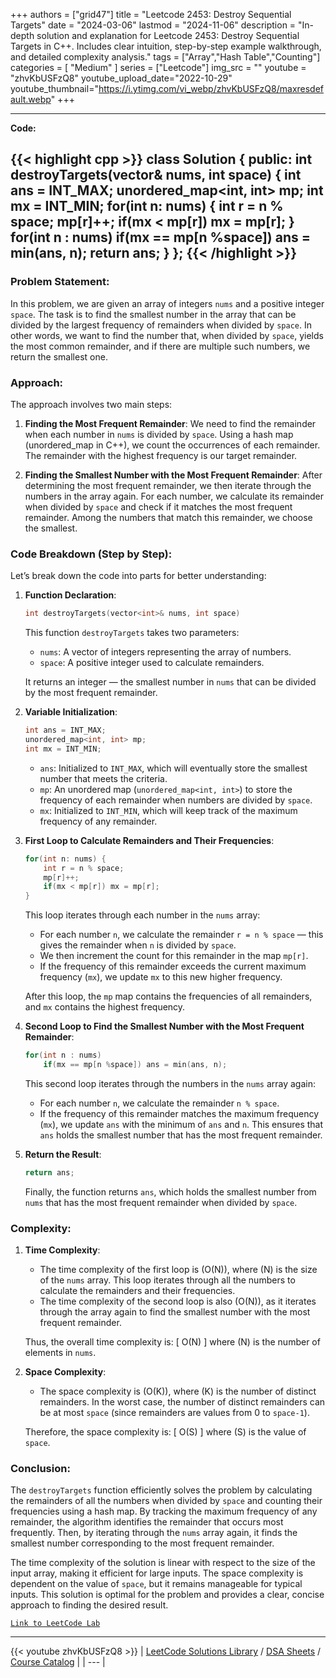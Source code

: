 
+++
authors = ["grid47"]
title = "Leetcode 2453: Destroy Sequential Targets"
date = "2024-03-06"
lastmod = "2024-11-06"
description = "In-depth solution and explanation for Leetcode 2453: Destroy Sequential Targets in C++. Includes clear intuition, step-by-step example walkthrough, and detailed complexity analysis."
tags = ["Array","Hash Table","Counting"]
categories = [
    "Medium"
]
series = ["Leetcode"]
img_src = ""
youtube = "zhvKbUSFzQ8"
youtube_upload_date="2022-10-29"
youtube_thumbnail="https://i.ytimg.com/vi_webp/zhvKbUSFzQ8/maxresdefault.webp"
+++



---
**Code:**

{{< highlight cpp >}}
class Solution {
public:
    int destroyTargets(vector<int>& nums, int space) {
        int ans = INT_MAX;
        unordered_map<int, int> mp;
        int mx = INT_MIN;
        for(int n: nums) {
            int r = n % space;
            mp[r]++;
            if(mx < mp[r]) mx = mp[r];
        }
        for(int n : nums)
        if(mx == mp[n %space]) ans = min(ans, n);
        return ans;
    }
};
{{< /highlight >}}
---

### Problem Statement:
In this problem, we are given an array of integers `nums` and a positive integer `space`. The task is to find the smallest number in the array that can be divided by the largest frequency of remainders when divided by `space`. In other words, we want to find the number that, when divided by `space`, yields the most common remainder, and if there are multiple such numbers, we return the smallest one.

### Approach:
The approach involves two main steps:
1. **Finding the Most Frequent Remainder**:
   We need to find the remainder when each number in `nums` is divided by `space`. Using a hash map (unordered_map in C++), we count the occurrences of each remainder. The remainder with the highest frequency is our target remainder.
   
2. **Finding the Smallest Number with the Most Frequent Remainder**:
   After determining the most frequent remainder, we then iterate through the numbers in the array again. For each number, we calculate its remainder when divided by `space` and check if it matches the most frequent remainder. Among the numbers that match this remainder, we choose the smallest.

### Code Breakdown (Step by Step):

Let’s break down the code into parts for better understanding:

1. **Function Declaration**:
   ```cpp
   int destroyTargets(vector<int>& nums, int space)
   ```
   This function `destroyTargets` takes two parameters:
   - `nums`: A vector of integers representing the array of numbers.
   - `space`: A positive integer used to calculate remainders.
   
   It returns an integer — the smallest number in `nums` that can be divided by the most frequent remainder.

2. **Variable Initialization**:
   ```cpp
   int ans = INT_MAX;
   unordered_map<int, int> mp;
   int mx = INT_MIN;
   ```
   - `ans`: Initialized to `INT_MAX`, which will eventually store the smallest number that meets the criteria.
   - `mp`: An unordered map (`unordered_map<int, int>`) to store the frequency of each remainder when numbers are divided by `space`.
   - `mx`: Initialized to `INT_MIN`, which will keep track of the maximum frequency of any remainder.

3. **First Loop to Calculate Remainders and Their Frequencies**:
   ```cpp
   for(int n: nums) {
       int r = n % space;
       mp[r]++;
       if(mx < mp[r]) mx = mp[r];
   }
   ```
   This loop iterates through each number in the `nums` array:
   - For each number `n`, we calculate the remainder `r = n % space` — this gives the remainder when `n` is divided by `space`.
   - We then increment the count for this remainder in the map `mp[r]`.
   - If the frequency of this remainder exceeds the current maximum frequency (`mx`), we update `mx` to this new higher frequency.

   After this loop, the `mp` map contains the frequencies of all remainders, and `mx` contains the highest frequency.

4. **Second Loop to Find the Smallest Number with the Most Frequent Remainder**:
   ```cpp
   for(int n : nums)
       if(mx == mp[n %space]) ans = min(ans, n);
   ```
   This second loop iterates through the numbers in the `nums` array again:
   - For each number `n`, we calculate the remainder `n % space`.
   - If the frequency of this remainder matches the maximum frequency (`mx`), we update `ans` with the minimum of `ans` and `n`. This ensures that `ans` holds the smallest number that has the most frequent remainder.

5. **Return the Result**:
   ```cpp
   return ans;
   ```
   Finally, the function returns `ans`, which holds the smallest number from `nums` that has the most frequent remainder when divided by `space`.

### Complexity:

1. **Time Complexity**:
   - The time complexity of the first loop is \(O(N)\), where \(N\) is the size of the `nums` array. This loop iterates through all the numbers to calculate the remainders and their frequencies.
   - The time complexity of the second loop is also \(O(N)\), as it iterates through the array again to find the smallest number with the most frequent remainder.
   
   Thus, the overall time complexity is:
   \[
   O(N)
   \]
   where \(N\) is the number of elements in `nums`.

2. **Space Complexity**:
   - The space complexity is \(O(K)\), where \(K\) is the number of distinct remainders. In the worst case, the number of distinct remainders can be at most `space` (since remainders are values from 0 to `space-1`).
   
   Therefore, the space complexity is:
   \[
   O(S)
   \]
   where \(S\) is the value of `space`.

### Conclusion:
The `destroyTargets` function efficiently solves the problem by calculating the remainders of all the numbers when divided by `space` and counting their frequencies using a hash map. By tracking the maximum frequency of any remainder, the algorithm identifies the remainder that occurs most frequently. Then, by iterating through the `nums` array again, it finds the smallest number corresponding to the most frequent remainder.

The time complexity of the solution is linear with respect to the size of the input array, making it efficient for large inputs. The space complexity is dependent on the value of `space`, but it remains manageable for typical inputs. This solution is optimal for the problem and provides a clear, concise approach to finding the desired result.

[`Link to LeetCode Lab`](https://leetcode.com/problems/destroy-sequential-targets/description/)

---
{{< youtube zhvKbUSFzQ8 >}}
| [LeetCode Solutions Library](https://grid47.xyz/leetcode/) / [DSA Sheets](https://grid47.xyz/sheets/) / [Course Catalog](https://grid47.xyz/courses/) |
| --- |
